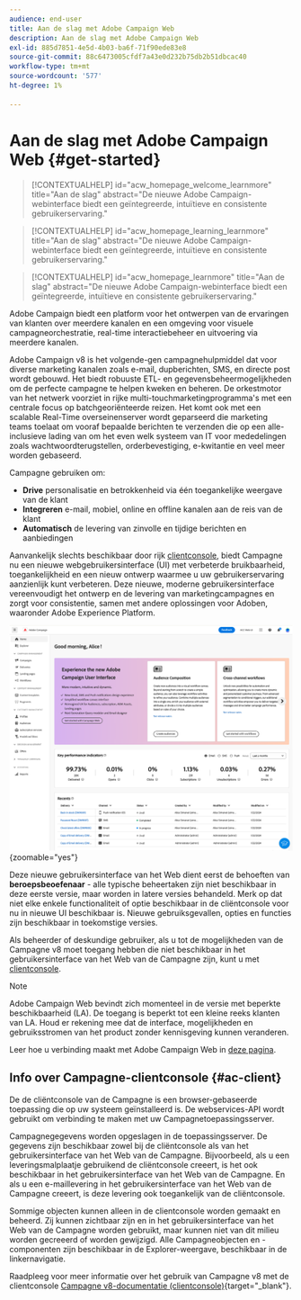 ```yaml
---
audience: end-user
title: Aan de slag met Adobe Campaign Web
description: Aan de slag met Adobe Campaign Web
exl-id: 885d7851-4e5d-4b03-ba6f-71f90ede83e8
source-git-commit: 88c6473005cfdf7a43e0d232b75db2b51dbcac40
workflow-type: tm+mt
source-wordcount: '577'
ht-degree: 1%

---
```


# Aan de slag met Adobe Campaign Web {#get-started}

>[!CONTEXTUALHELP]
>id="acw_homepage_welcome_learnmore"
>title="Aan de slag"
>abstract="De nieuwe Adobe Campaign-webinterface biedt een geïntegreerde, intuïtieve en consistente gebruikerservaring."

>[!CONTEXTUALHELP]
>id="acw_homepage_learning_learnmore"
>title="Aan de slag"
>abstract="De nieuwe Adobe Campaign-webinterface biedt een geïntegreerde, intuïtieve en consistente gebruikerservaring."

>[!CONTEXTUALHELP]
>id="acw_homepage_learnmore"
>title="Aan de slag"
>abstract="De nieuwe Adobe Campaign-webinterface biedt een geïntegreerde, intuïtieve en consistente gebruikerservaring."

Adobe Campaign biedt een platform voor het ontwerpen van de ervaringen van klanten over meerdere kanalen en een omgeving voor visuele campagneorchestratie, real-time interactiebeheer en uitvoering via meerdere kanalen.

Adobe Campaign v8 is het volgende-gen campagnehulpmiddel dat voor diverse marketing kanalen zoals e-mail, dupberichten, SMS, en directe post wordt gebouwd. Het biedt robuuste ETL- en gegevensbeheermogelijkheden om de perfecte campagne te helpen kweken en beheren. De orkestmotor van het netwerk voorziet in rijke multi-touchmarketingprogramma&#39;s met een centrale focus op batchgeoriënteerde reizen. Het komt ook met een scalable Real-Time overseinenserver wordt geparseerd die marketing teams toelaat om vooraf bepaalde berichten te verzenden die op een alle-inclusieve lading van om het even welk systeem van IT voor mededelingen zoals wachtwoordterugstellen, orderbevestiging, e-kwitantie en veel meer worden gebaseerd.

Campagne gebruiken om:

* **Drive** personalisatie en betrokkenheid via één toegankelijke weergave van de klant
* **Integreren** e-mail, mobiel, online en offline kanalen aan de reis van de klant
* **Automatisch** de levering van zinvolle en tijdige berichten en aanbiedingen


Aanvankelijk slechts beschikbaar door rijk [clientconsole](#ac-client), biedt Campagne nu een nieuwe webgebruikersinterface (UI) met verbeterde bruikbaarheid, toegankelijkheid en een nieuw ontwerp waarmee u uw gebruikerservaring aanzienlijk kunt verbeteren. Deze nieuwe, moderne gebruikersinterface vereenvoudigt het ontwerp en de levering van marketingcampagnes en zorgt voor consistentie, samen met andere oplossingen voor Adoben, waaronder Adobe Experience Platform.

![](assets/home.png){zoomable=&quot;yes&quot;}

Deze nieuwe gebruikersinterface van het Web dient eerst de behoeften van **beroepsbeoefenaar** - alle typische beheertaken zijn niet beschikbaar in deze eerste versie, maar worden in latere versies behandeld. Merk op dat niet elke enkele functionaliteit of optie beschikbaar in de cliëntconsole voor nu in nieuwe UI beschikbaar is. Nieuwe gebruiksgevallen, opties en functies zijn beschikbaar in toekomstige versies.

Als beheerder of deskundige gebruiker, als u tot de mogelijkheden van de Campagne v8 moet toegang hebben die niet beschikbaar in het gebruikersinterface van het Web van de Campagne zijn, kunt u met [clientconsole](#ac-client).


>[!NOTE]
>
>Adobe Campaign Web bevindt zich momenteel in de versie met beperkte beschikbaarheid (LA). De toegang is beperkt tot een kleine reeks klanten van LA. Houd er rekening mee dat de interface, mogelijkheden en gebruiksstromen van het product zonder kennisgeving kunnen veranderen.

Leer hoe u verbinding maakt met Adobe Campaign Web in [deze pagina](connect-to-campaign.md).

## Info over Campagne-clientconsole {#ac-client}

De de cliëntconsole van de Campagne is een browser-gebaseerde toepassing die op uw systeem geïnstalleerd is. De webservices-API wordt gebruikt om verbinding te maken met uw Campagnetoepassingsserver.

Campagnegegevens worden opgeslagen in de toepassingsserver. De gegevens zijn beschikbaar zowel bij de cliëntconsole als van het gebruikersinterface van het Web van de Campagne. Bijvoorbeeld, als u een leveringsmalplaatje gebruikend de cliëntconsole creeert, is het ook beschikbaar in het gebruikersinterface van het Web van de Campagne. En als u een e-maillevering in het gebruikersinterface van het Web van de Campagne creeert, is deze levering ook toegankelijk van de cliëntconsole.

Sommige objecten kunnen alleen in de clientconsole worden gemaakt en beheerd. Zij kunnen zichtbaar zijn en in het gebruikersinterface van het Web van de Campagne worden gebruikt, maar kunnen niet van dit milieu worden gecreeerd of worden gewijzigd. Alle Campagneobjecten en -componenten zijn beschikbaar in de Explorer-weergave, beschikbaar in de linkernavigatie.

Raadpleeg voor meer informatie over het gebruik van Campagne v8 met de clientconsole [Campagne v8-documentatie (clientconsole)](https://experienceleague.adobe.com/docs/campaign/campaign-v8/campaign-home.html?lang=nl){target="_blank"}.

